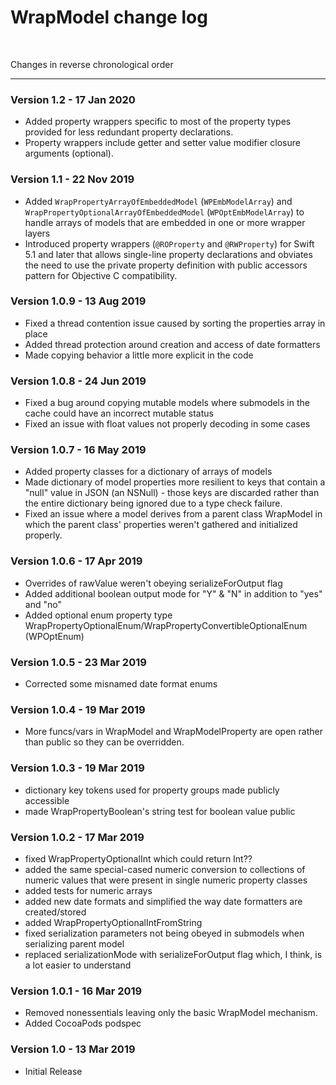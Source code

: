# WrapModel change log

 

Changes in reverse chronological order
<hr>

### Version 1.2 - 17 Jan 2020

- Added property wrappers specific to most of the property types provided for less redundant property declarations.
- Property wrappers include getter and setter value modifier closure arguments (optional).

### Version 1.1 - 22 Nov 2019

- Added `WrapPropertyArrayOfEmbeddedModel` (`WPEmbModelArray`) and `WrapPropertyOptionalArrayOfEmbeddedModel` (`WPOptEmbModelArray`) to handle arrays of models that are embedded in one or more wrapper layers
- Introduced property wrappers (`@ROProperty` and `@RWProperty`) for Swift 5.1 and later that allows single-line property declarations and obviates the need to use the private property definition with public accessors pattern for Objective C compatibility.

### Version 1.0.9 - 13 Aug 2019

- Fixed a thread contention issue caused by sorting the properties array in place
- Added thread protection around creation and access of date formatters
- Made copying behavior a little more explicit in the code

### Version 1.0.8 - 24 Jun 2019

- Fixed a bug around copying mutable models where submodels in the cache could have an incorrect mutable status
- Fixed an issue with float values not properly decoding in some cases

### Version 1.0.7 - 16 May 2019

- Added property classes for a dictionary of arrays of models
- Made dictionary of model properties more resilient to keys that contain a "null" value in JSON (an NSNull) - those keys are discarded rather than the entire dictionary being ignored due to a type check failure.
- Fixed an issue where a model derives from a parent class WrapModel in which the parent class' properties weren't gathered and initialized properly.

### Version 1.0.6 - 17 Apr 2019

- Overrides of rawValue weren't obeying serializeForOutput flag
- Added additional boolean output mode for "Y" & "N" in addition to "yes" and "no"
- Added optional enum property type WrapPropertyOptionalEnum/WrapPropertyConvertibleOptionalEnum (WPOptEnum)

### Version 1.0.5 - 23 Mar 2019

- Corrected some misnamed date format enums

### Version 1.0.4 - 19 Mar 2019

- More funcs/vars in WrapModel and WrapModelProperty are open rather than public so they can be overridden.

### Version 1.0.3 - 19 Mar 2019

- dictionary key tokens used for property groups made publicly accessible
- made WrapPropertyBoolean's string test for boolean value public

### Version 1.0.2 - 17 Mar 2019

- fixed WrapPropertyOptionalInt which could return Int??
- added the same special-cased numeric conversion to collections of numeric values that were present in single numeric property classes
- added tests for numeric arrays
- added new date formats and simplified the way date formatters are created/stored
- added WrapPropertyOptionalIntFromString
- fixed serialization parameters not being obeyed in submodels when serializing parent model
- replaced serializationMode with serializeForOutput flag which, I think, is a lot easier to understand

### Version 1.0.1 - 16 Mar 2019

- Removed nonessentials leaving only the basic WrapModel mechanism.
- Added CocoaPods podspec

### Version 1.0 - 13 Mar 2019

- Initial Release
    
